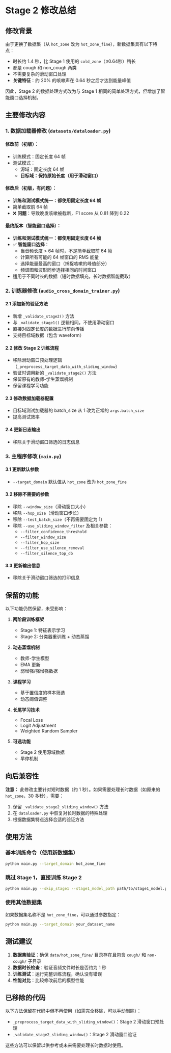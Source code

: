 # Stage 2 修改总结

## 修改背景

由于更换了数据集（从 `hot_zone` 改为 `hot_zone_fine`），新数据集具有以下特点：
- 时长约 1.4 秒，比 Stage 1 使用的 `cold_zone`（≤0.64秒）稍长
- 都是 cough 和 non_cough 两类
- 不需要复杂的滑动窗口处理
- **关键特征**：约 20% 的咳嗽声在 0.64 秒之后才达到能量峰值

因此，Stage 2 的数据处理方式改为与 Stage 1 相同的简单处理方式，但增加了智能窗口选择机制。

## 主要修改内容

### 1. 数据加载器修改 (`datasets/dataloader.py`)

#### 修改前（初版）：
- 训练模式：固定长度 64 帧
- 测试模式：
  - 源域：固定长度 64 帧
  - **目标域：保持原始长度（用于滑动窗口）**

#### 修改后（初版，有问题）：
- **训练和测试模式统一：都使用固定长度 64 帧**
- 简单截取前 64 帧
- ❌ **问题**：导致晚发咳嗽被截断，F1 score 从 0.81 降到 0.22

#### 最终版本（智能窗口选择）：
- **训练和测试模式统一：都使用固定长度 64 帧**
- ✅ **智能窗口选择**：
  - 当音频长度 > 64 帧时，不是简单截取前 64 帧
  - 计算所有可能的 64 帧窗口的 RMS 能量
  - 选择能量最高的窗口（捕捉咳嗽的峰值部分）
  - 频谱图和波形同步选择相同的时间窗口
- 适用于不同时长的数据（短时数据填充，长时数据智能截取）

### 2. 训练器修改 (`audio_cross_domain_trainer.py`)

#### 2.1 添加新的验证方法
- 新增 `_validate_stage2()` 方法
- 与 `_validate_stage1()` 逻辑相同，不使用滑动窗口
- 直接对固定长度的数据进行前向传播
- 支持目标域数据（包含 waveform）

#### 2.2 修改 Stage 2 训练流程
- 移除滑动窗口预处理逻辑（`_preprocess_target_data_with_sliding_window`）
- 验证时调用新的 `_validate_stage2()` 方法
- 保留原有的教师-学生蒸馏机制
- 保留课程学习功能

#### 2.3 修改数据加载器配置
- 目标域测试加载器的 batch_size 从 1 改为正常的 `args.batch_size`
- 提高测试效率

#### 2.4 更新日志输出
- 移除关于滑动窗口筛选的日志信息

### 3. 主程序修改 (`main.py`)

#### 3.1 更新默认参数
- `--target_domain` 默认值从 `hot_zone` 改为 `hot_zone_fine`

#### 3.2 移除不需要的参数
- 移除 `--window_size`（滑动窗口大小）
- 移除 `--hop_size`（滑动窗口步长）
- 移除 `--test_batch_size`（不再需要固定为 1）
- 移除 `--use_sliding_window_filter` 及相关参数：
  - `--filter_confidence_threshold`
  - `--filter_window_size`
  - `--filter_hop_size`
  - `--filter_use_silence_removal`
  - `--filter_silence_top_db`

#### 3.3 更新输出信息
- 移除关于滑动窗口筛选的打印信息

## 保留的功能

以下功能仍然保留，未受影响：

1. **两阶段训练框架**
   - Stage 1: 特征表示学习
   - Stage 2: 分类器重训练 + 动态蒸馏

2. **动态蒸馏机制**
   - 教师-学生模型
   - EMA 更新
   - 弱增强/强增强数据

3. **课程学习**
   - 基于置信度的样本筛选
   - 动态阈值调整

4. **长尾学习技术**
   - Focal Loss
   - Logit Adjustment
   - Weighted Random Sampler

5. **可选功能**
   - Stage 2 使用源域数据
   - 早停机制

## 向后兼容性

**注意：** 此修改主要针对短时数据（约 1 秒）。如果需要处理长时数据（如原来的 `hot_zone`，30 多秒），需要：
1. 保留 `_validate_stage2_sliding_window()` 方法
2. 在 `dataloader.py` 中恢复对长时数据的特殊处理
3. 根据数据集特点选择合适的验证方法

## 使用方法

### 基本训练命令（使用新数据集）
```bash
python main.py --target_domain hot_zone_fine
```

### 跳过 Stage 1，直接训练 Stage 2
```bash
python main.py --skip_stage1 --stage1_model_path path/to/stage1_model.pth --target_domain hot_zone_fine
```

### 使用其他数据集
如果数据集名称不是 `hot_zone_fine`，可以通过参数指定：
```bash
python main.py --target_domain your_dataset_name
```

## 测试建议

1. **数据集验证**：确保 `data/hot_zone_fine/` 目录存在且包含 `cough/` 和 `non-cough/` 子目录
2. **数据时长检查**：验证音频文件时长是否约为 1 秒
3. **训练测试**：运行完整训练流程，确认没有错误
4. **性能对比**：比较修改前后的模型性能

## 已移除的代码

以下方法保留在代码中但不再使用（如需完全移除，可以手动删除）：

- `_preprocess_target_data_with_sliding_window()`：Stage 2 滑动窗口预处理
- `_validate_stage2_sliding_window()`：Stage 2 滑动窗口验证

这些方法可以保留以供参考或未来需要处理长时数据时使用。

